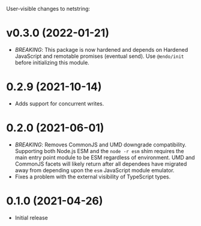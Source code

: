 User-visible changes to netstring:

# v0.3.0 (2022-01-21)

- *BREAKING*: This package is now hardened and depends on Hardened JavaScript
  and remotable promises (eventual send).
  Use `@endo/init` before initializing this module.

# 0.2.9 (2021-10-14)

- Adds support for concurrent writes.

# 0.2.0 (2021-06-01)

- *BREAKING*: Removes CommonJS and UMD downgrade compatibility.
  Supporting both Node.js ESM and the `node -r esm` shim requires the main
  entry point module to be ESM regardless of environment.
  UMD and CommonJS facets will likely return after all dependees have migrated
  away from depending upon the `esm` JavaScript module emulator.
- Fixes a problem with the external visibility of TypeScript types.

# 0.1.0 (2021-04-26)

- Initial release
